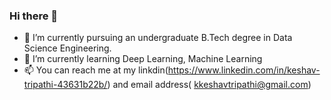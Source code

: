 ### Hi there 👋

- 🔭 I’m currently pursuing an undergraduate B.Tech degree in Data Science Engineering.
- 🌱 I’m currently learning Deep Learning, Machine Learning
- 📫 You can reach me at my linkdin(https://www.linkedin.com/in/keshav-tripathi-43631b22b/) and email address( kkeshavtripathi@gmail.com)

